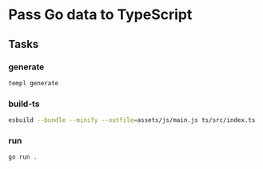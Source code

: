 # Pass Go data to TypeScript

## Tasks

### generate

```bash
templ generate
```

### build-ts

```bash
esbuild --bundle --minify --outfile=assets/js/main.js ts/src/index.ts
```

### run

```bash
go run .
```
